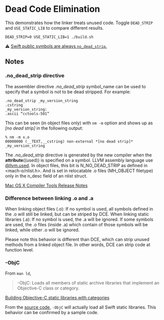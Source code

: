 # Dead Code Elimination

This demonstrates how the linker treats unused code. Toggle `DEAD_STRIP` and `USE_STATIC_LIB` to compare different results.

```
DEAD_STRIP=0 USE_STATIC_LIB=1 ./build.sh
```

⚠️ [Swift public symbols are always `no_dead_strip`.](https://forums.swift.org/t/why-public-symbols-are-always-no-dead-strip/47264)

## Notes
### .no_dead_strip directive
The assembler directive *.no_dead_strip* symbol_name can be used to specify that a symbol is not to be dead stripped. For example:
```
.no_dead_strip _my_version_string
.cstring
_my_version_string:
.ascii “cctools-501”
```

This can be seen (in object files only) with `nm -m` option and shows up as *[no dead strip]* in the following output:
```
% nm -m x.o
00000000 (__TEXT,__cstring) non-external *[no dead strip]* _my_version_string
```
The *.no_dead_strip* directive is generated by the new compiler when the __attribute__((used)) is specified on a symbol. LLVM assembly language use [@llvm.used](https://llvm.org/docs/LangRef.html#the-llvm-used-global-variable).
In object files, this bit is N_NO_DEAD_STRIP as defined in <mach-o/nlist.h>. And is set in relocatable .o files (MH_OBJECT filetype) only in the n_desc field of an nlist struct.

[Mac OS X Compiler Tools Release Notes](https://opensource.apple.com/source/cctools/cctools-622.5.1/RelNotes/CompilerTools.html?txt)

### Difference between linking .o and .a
When linking object files (.o):
    If no symbol is used, all symbols defined in the .o will still be linked, but can be striped by DCE.
When linking static libraries (.a):
    If no symbol is used, the .a will be ignored.
    If some symbols are used, the .o files (inside .a) which contain of those symbols will be linked, while other .o will be ignored.

Please note this behavior is different than DCE, which can strip unused methods from a linked object file. In other words, DCE can strip code at function level.

### -ObjC
From `man ld`,
> -ObjC: Loads all members of static archive libraries that implement an Objective-C class or category.

[Building Objective-C static libraries with categories](https://developer.apple.com/library/archive/qa/qa1490/_index.html)

From the [source code](https://github.com/apple-opensource/ld64/blob/e28c028b20af187a16a7161d89e91868a450cadc/src/ld/parsers/macho_relocatable_file.cpp#L1520~L1525), `-ObjC` will actually load all Swift static libraries. This behavior can be confirmed by a sample code.
